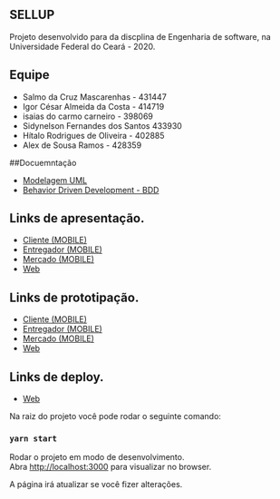 ## SELLUP
Projeto desenvolvido para da discplina de Engenharia de software, na Universidade Federal do Ceará - 2020.

## Equipe
- Salmo da Cruz Mascarenhas - 431447
- Igor César Almeida da Costa - 414719
- isaias do carmo carneiro - 398069
- Sidynelson Fernandes dos Santos 433930
- Hítalo Rodrigues de Oliveira - 402885
- Alex de Sousa Ramos - 428359

##Docuemntação
- [Modelagem UML](https://lucid.app/lucidchart/2e965674-06cd-4eae-8954-3ff4f375b7c6/edit?shared=true&page=0_0#?folder_id=home&browser=icon)
- [Behavior Driven Development - BDD](https://drive.google.com/drive/folders/1CSzuP3-6ndiG22Jjp7F0xZZdvN5OGFwX)

## Links de apresentação.
- [Cliente (MOBILE)](https://www.figma.com/proto/cXRZCUDS6XWMXwThyz2l56/Projeto-ES?node-id=380%3A0&scaling=scale-down)
- [Entregador (MOBILE)](https://www.figma.com/proto/cXRZCUDS6XWMXwThyz2l56/Projeto-ES?node-id=265%3A2&scaling=scale-down)
- [Mercado (MOBILE)](https://www.figma.com/proto/cXRZCUDS6XWMXwThyz2l56/Projeto-ES?node-id=383%3A19&scaling=scale-down)
- [Web](https://www.figma.com/proto/cXRZCUDS6XWMXwThyz2l56/Projeto-ES?node-id=36%3A80&scaling=min-zoom)


## Links de prototipação.
- [Cliente (MOBILE)](https://www.figma.com/file/cXRZCUDS6XWMXwThyz2l56/Projeto-ES?node-id=0%3A1)
- [Entregador (MOBILE)](https://www.figma.com/file/cXRZCUDS6XWMXwThyz2l56/Projeto-ES?node-id=265%3A2)
- [Mercado (MOBILE)](https://www.figma.com/file/cXRZCUDS6XWMXwThyz2l56/Projeto-ES?node-id=383%3A19)
- [Web](https://www.figma.com/file/cXRZCUDS6XWMXwThyz2l56/Projeto-ES?node-id=36%3A80)

## Links de deploy.
- [Web](https://sellupweb.vercel.app/)

Na raiz do projeto você pode rodar o seguinte comando:
### `yarn start`

Rodar o projeto em modo de desenvolvimento.<br />
Abra [http://localhost:3000](http://localhost:3000) para visualizar no browser.

A página irá atualizar se você fizer alterações.
